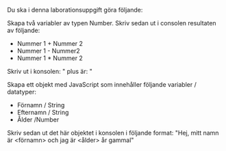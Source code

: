 Du ska i denna laborationsuppgift göra följande: 

Skapa två variabler av typen Number. Skriv sedan ut i consolen resultaten av följande: 
- Nummer 1 + Nummer 2
- Nummer 1 - Nummer2
- Nummer 1 * Nummer 2

Skriv ut i konsolen: 
" <Nummer1> plus <Nummer2> är: <summan> "

Skapa ett objekt med JavaScript som innehåller följande variabler / datatyper: 
- Förnamn / String
- Efternamn / String
- Ålder /Number

Skriv sedan ut det här objektet i konsolen i följande format: 
"Hej, mitt namn är <förnamn> <efternamn> och jag är <ålder> år gammal"